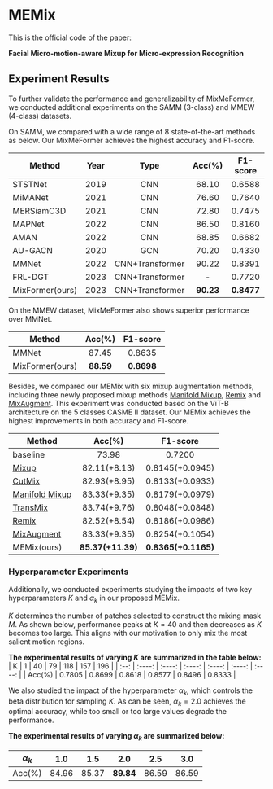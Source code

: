 # MEMix

This is the official code of the paper: 

**Facial Micro-motion-aware Mixup for Micro-expression Recognition**

## Experiment Results

To further validate the performance and generalizability of MixMeFormer, we conducted additional experiments on the SAMM (3-class) and MMEW (4-class) datasets.

On SAMM, we compared with a wide range of 8 state-of-the-art methods as below. Our MixMeFormer achieves the highest accuracy and F1-score.

| Method                                                       | Year | Type | Acc(%)       | F1-score        |
| ------------------------------------------------------------ | :--: | :--:| :--: | :--: |
| STSTNet                                                     | 2019| CNN | 68.10 | 0.6588 |
| MiMANet                                                     | 2021| CNN | 76.60 | 0.7640|
| MERSiamC3D | 2021 | CNN | 72.80 | 0.7475 |
| MAPNet | 2022 | CNN | 86.50 | 0.8160 |
| AMAN | 2022 | CNN | 68.85 | 0.6682 |
| AU-GACN | 2020 | GCN | 70.20 | 0.4330 |
| MMNet | 2022 | CNN+Transformer | 90.22 | 0.8391 |
| FRL-DGT | 2023 | CNN+Transformer | - | 0.7720 |
| MixFormer(ours) | 2023 | CNN+Transformer | **90.23** | **0.8477** |

On the MMEW dataset, MixMeFormer also shows superior performance over MMNet.

| Method    | Acc(%)       | F1-score        |
| ------------------------------------------------------------ | :--: | :--: |
| MMNet | 87.45 | 0.8635 |
| MixFormer(ours) | **88.59** | **0.8698** |

Besides, we compared our MEMix with six mixup augmentation methods, including three newly proposed mixup methods [Manifold Mixup](https://github.com/DaikiTanak/manifold_mixup), [Remix](https://github.com/agaldran/balanced_mixup) and [MixAugment](https://github.com/dongdong69/MixAugmentation). This experiment was conducted based on the ViT-B architecture on the 5 classes CASME II dataset. Our MEMix achieves the highest improvements in both accuracy and F1-score.

| Method                                                       | Acc(%)       | F1-score        |
| ------------------------------------------------------------ | :--: | :--: |
| baseline                                                     | 73.98        | 0.7200          |
| [Mixup](https://github.com/facebookresearch/mixup-cifar10)   | 82.11(+8.13) | 0.8145(+0.0945) |
| [CutMix](https://github.com/clovaai/CutMix-PyTorch)          | 82.93(+8.95) | 0.8133(+0.0933) |
| [Manifold Mixup](https://github.com/DaikiTanak/manifold_mixup) | 83.33(+9.35) | 0.8179(+0.0979) |
| [TransMix](https://github.com/Beckschen/TransMix)            | 83.74(+9.76) | 0.8048(+0.0848) |
| [Remix](https://github.com/agaldran/balanced_mixup)          | 82.52(+8.54) | 0.8186(+0.0986) |
| [MixAugment](https://github.com/dongdong69/MixAugmentation)  | 83.33(+9.35) | 0.8254(+0.1054) |
| MEMix(ours) | **85.37(+11.39)** | **0.8365(+0.1165)** |


### Hyperparameter Experiments

Additionally, we conducted experiments studying the impacts of two key hyperparameters $K$ and $\alpha_k$ in our proposed MEMix.

$K$ determines the number of patches selected to construct the mixing mask $M$. As shown below, performance peaks at $K=40$ and then decreases as $K$ becomes too large. This aligns with our motivation to only mix the most salient motion regions.

**The experimental results of varying $K$ are summarized in the table below:**
|  K   |   1    |   40   |   79   |  118   |  157   |  196   |
| :--: | :----: | :----: | :----: | :----: | :----: | :----: |
| Acc(%)  | 0.7805 | 0.8699 | 0.8618 | 0.8577 | 0.8496 | 0.8333 |

We also studied the impact of the hyperparameter $\alpha_k$, which controls the beta distribution for sampling $K$. As can be seen, $\alpha_k=2.0$ achieves the optimal accuracy, while too small or too large values degrade the performance.

**The experimental results of varying $\alpha_k$ are summarized below:**

|   $\alpha_k$   |  1.0  |  1.5  |  2.0  |  2.5  |  3.0  |
| :---------: | :---: | :---: | :---: | :---: | :---: |
| Acc(%) | 84.96 | 85.37 | **89.84** | 86.59 | 86.59 |


